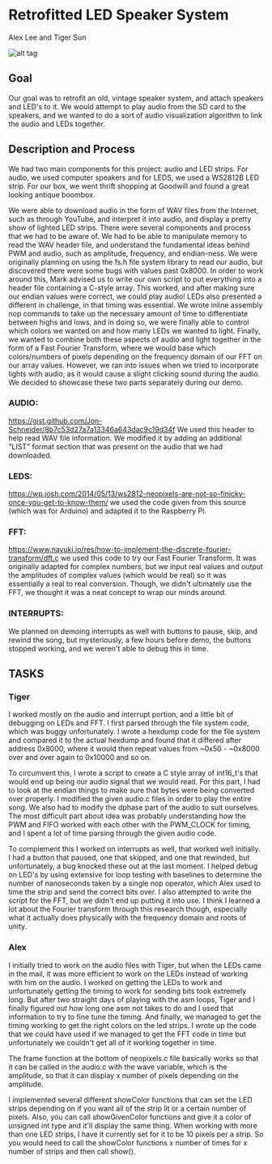 # Retrofitted LED Speaker System
Alex Lee and Tiger Sun

![alt tag](https://snag.gy/K3fnLP.jpg "Our box!")

## Goal
Our goal was to retrofit an old, vintage speaker system, and attach speakers and LED's to it. We would attempt to play audio from the SD card to the speakers, and we wanted to do a sort of audio visualization algorithm to link the audio and LEDs together.

## Description and Process
We had two main components for this project: audio and LED strips. For audio, we used computer speakers and for LEDS, we used  a WS2812B LED strip. For our box, we went thrift shopping at Goodwill and found a great looking antique boombox.

We were able to download audio in the form of WAV files from the Internet, such as through YouTube, and interpret it into audio, and display a pretty show of lighted LED strips. There were several components and process that we had to be aware of. We had to be able to manipulate memory to read the WAV header file, and understand the fundamental ideas behind PWM and audio, such as amplitude, frequency, and endian-ness. We were originally planning on using the fs.h file system library to read our audio, but discovered there were some bugs with values past 0x8000. In order to work around this, Mark advised us to write our own script to put everything into a header file containing a C-style array. This worked, and after making sure our endian values were correct, we could play audio! LEDs also presented a different in challenge, in that timing was essential. We wrote inline assembly nop commands to take up the necessary amount of time to differentiate between highs and lows, and in doing so, we were finally able to control which colors we wanted on and how many LEDs we wanted to light. Finally, we wanted to combine both these aspects of audio and light together in the form of a Fast Fourier Transform, where we would base which colors/numbers of pixels depending on the frequency domain of our FFT on our array values. However, we ran into issues when we tried to incorporate lights with audio, as it would cause a slight clicking sound during the audio. We decided to showcase these two parts separately during our demo.

### AUDIO:
https://gist.github.com/Jon-Schneider/8b7c53d27a7a13346a643dac9c19d34f We used this header to help read WAV file information. We modified it by adding an additional "LIST" format section that was present on the audio that we had downloaded.

### LEDS:
https://wp.josh.com/2014/05/13/ws2812-neopixels-are-not-so-finicky-once-you-get-to-know-them/ we used the code given from this source (which was for Arduino) and adapted it to the Raspberry Pi.

### FFT:
https://www.nayuki.io/res/how-to-implement-the-discrete-fourier-transform/dft.c we used this code to try our Fast Fourier Transform. It was originally adapted for complex numbers, but we input real values and output the amplitudes of complex values (which would be real) so it was essentially a real to real conversion. Though, we didn't ultimately use the FFT, we thought it was a neat concept to wrap our minds around.

### INTERRUPTS:
We planned on demoing interrupts as well with buttons to pause, skip, and rewind the song, but mysteriously, a few hours before demo, the buttons stopped working, and we weren't able to debug this in time.

## TASKS

### Tiger
I worked mostly on the audio and interrupt portion, and a little bit of debugging on LEDs and FFT. I first parsed through the file system code, which was buggy unfortunately. I wrote a hexdump code for the file system and compared it to the actual hexdump and found that it differed after address 0x8000, where it would then repeat values from ~0x50 - ~0x8000 over and over again to 0x10000 and so on.

To circumvent this, I wrote a script to create a C style array of int16_t's that would end up being our audio signal that we would read. For this part, I had to look at the endian things to make sure that bytes were being converted over properly. I modified the given audio.c files in order to play the entire song. We also had to modify the dphase part of the audio to suit ourselves. The most difficult part about idea was probably understanding how the PWM and FIFO worked with each other with the PWM_CLOCK for timing, and I spent a lot of time parsing through the given audio code.

To complement this I worked on interrupts as well, that worked well initially. I had a button that paused, one that skipped, and one that rewinded, but unfortunately, a bug knocked these out at the last moment. I helped debug on LED's by using extensive for loop testing with baselines to determine the number of nanoseconds taken by a single nop operator, which Alex used to time the strip and send the correct bits over. I also attempted to write the script for the FFT, but we didn't end up putting it into use. I think I learned a lot about the Fourier transform through this research though, especially what it actually does physically with the frequency domain and roots of unity.

### Alex
I initially tried to work on the audio files with Tiger, but when the LEDs came in the mail, it was more efficient to work on the LEDs instead of working with him on the audio. I worked on getting the LEDs to work and unfortunately getting the timing to work for sending bits took extremely long. But after two straight days of playing with the asm loops, Tiger and I finally figured out how long one asm not takes to do and I used that information to try to fine tune the timing. And finally, we managed to get the timing working to get the right colors on the led strips. I wrote up the code that we could have used if we managed to get the FFT code in time but unfortunately we couldn't get all of it working together in time. 

The frame function at the bottom of neopixels.c file basically works so that it can be called in the audio.c with the wave variable, which is the amplitude, so that it can display x number of pixels depending on the amplitude.

I implemented several different showColor functions that can set the LED strips depending on if you want all of the strip lit or a certain number of pixels. Also, you can call showGivenColor functions and give it a color of unsigned int type and it'll display the same thing. When working with more than one LED strips, I have it currently set for it to be 10 pixels per a strip. So you would need to call the showColor functions x number of times for x number of strips and then call show(). 
